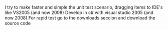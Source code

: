 I try to make faster and simple the unit test scenario, dragging items to IDE's like VS2005 (and now 2008)
Develop in c# with visual studio 2005 (and now 2008)
For rapid test go to the downloads seccion and download the source code
